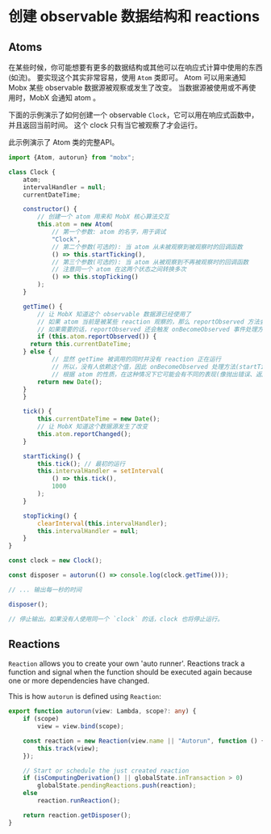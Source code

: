# 创建 observable 数据结构和 reactions

## Atoms

在某些时候，你可能想要有更多的数据结构或其他可以在响应式计算中使用的东西(如流)。
要实现这个其实非常容易，使用 `Atom` 类即可。
Atom 可以用来通知 Mobx 某些 observable 数据源被观察或发生了改变。
当数据源被使用或不再使用时，MobX 会通知 atom 。

下面的示例演示了如何创建一个 observable `Clock`，它可以用在响应式函数中，并且返回当前时间。
这个 clock 只有当它被观察了才会运行。

此示例演示了 Atom 类的完整API。

```javascript
import {Atom, autorun} from "mobx";

class Clock {
	atom;
	intervalHandler = null;
	currentDateTime;

	constructor() {
		// 创建一个 atom 用来和 MobX 核心算法交互
		this.atom =	new Atom(
			// 第一个参数: atom 的名字，用于调试
			"Clock",
			// 第二个参数(可选的): 当 atom 从未被观察到被观察时的回调函数
			() => this.startTicking(),
			// 第三个参数(可选的): 当 atom 从被观察到不再被观察时的回调函数
			// 注意同一个 atom 在这两个状态之间转换多次
			() => this.stopTicking()
		);
	}

	getTime() {
		// 让 MobX 知道这个 observable 数据源已经使用了
		// 如果 atom 当前是被某些 reaction 观察的，那么 reportObserved 方法会返回 true
		// 如果需要的话，reportObserved 还会触发 onBecomeObserved 事件处理方法(startTicking)
		if (this.atom.reportObserved()) {
      return this.currentDateTime;
    } else {
			// 显然 getTime 被调用的同时并没有 reaction 正在运行
			// 所以，没有人依赖这个值，因此 onBecomeObserved 处理方法(startTicking)不会被触发
			// 根据 atom 的性质，在这种情况下它可能会有不同的表现(像抛出错误、返回默认值等等)
    	return new Date();
    }
	}

	tick() {
		this.currentDateTime = new Date();
		// 让 MobX 知道这个数据源发生了改变
		this.atom.reportChanged();
	}

	startTicking() {
		this.tick(); // 最初的运行
        this.intervalHandler = setInterval(
			() => this.tick(),
			1000
		);
	}

	stopTicking() {
		clearInterval(this.intervalHandler);
		this.intervalHandler = null;
	}
}

const clock = new Clock();

const disposer = autorun(() => console.log(clock.getTime()));

// ... 输出每一秒的时间

disposer();

// 停止输出。如果没有人使用同一个 `clock` 的话，clock 也将停止运行。
```

## Reactions

`Reaction` allows you to create your own 'auto runner'.
Reactions track a function and signal when the function should be executed again because one or more dependencies have changed.



This is how `autorun` is defined using `Reaction`:

```typescript
export function autorun(view: Lambda, scope?: any) {
	if (scope)
		view = view.bind(scope);

	const reaction = new Reaction(view.name || "Autorun", function () {
		this.track(view);
	});

	// Start or schedule the just created reaction
	if (isComputingDerivation() || globalState.inTransaction > 0)
		globalState.pendingReactions.push(reaction);
	else
		reaction.runReaction();

	return reaction.getDisposer();
}
```

